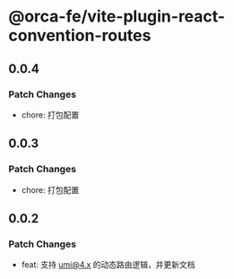 # @orca-fe/vite-plugin-react-convention-routes

## 0.0.4

### Patch Changes

- chore: 打包配置

## 0.0.3

### Patch Changes

- chore: 打包配置

## 0.0.2

### Patch Changes

- feat: 支持 umi@4.x 的动态路由逻辑，并更新文档
